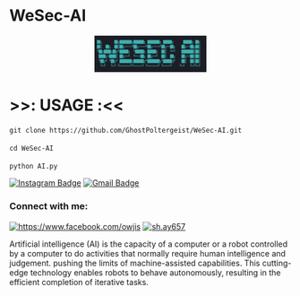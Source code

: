 # WeSec-AI

<p align="center">
  <img src="https://github.com/GhostPoltergeist/WeSec-AI/blob/main/AI.jpg" width="200"/>
</a></p>

# >>: USAGE :<<
```
git clone https://github.com/GhostPoltergeist/WeSec-AI.git

cd WeSec-AI

python AI.py
```

[![Instagram Badge](https://img.shields.io/badge/-sh.ay657-purple?style=flat-square&logo=instagram&logoColor=white&link=https://instagram.com/sh.ay657/)](https://instagram.com/sh.ay657)
[![Gmail Badge](https://img.shields.io/badge/-Edselcabaluna21@gmail.com-c14438?style=flat-square&logo=Gmail&logoColor=white&link=mailto:Edselcabaluna21@gmail.com)](mailto:Edselcabaluna21@gmail.com)

<h3 align="left">Connect with me:</h3>
<p align="left">
<a href="https://fb.com/https://www.facebook.com/owjis" target="blank"><img align="center" src="https://raw.githubusercontent.com/rahuldkjain/github-profile-readme-generator/master/src/images/icons/Social/facebook.svg" alt="https://www.facebook.com/owjis" height="30" width="40" /></a>
<a href="https://instagram.com/sh.ay657" target="blank"><img align="center" src="https://raw.githubusercontent.com/rahuldkjain/github-profile-readme-generator/master/src/images/icons/Social/instagram.svg" alt="sh.ay657" height="30" width="40" /></a>

Artificial intelligence (AI) is the capacity of a computer or a robot controlled by a computer to do activities that normally require human intelligence and judgement. pushing the limits of machine-assisted capabilities. This cutting-edge technology enables robots to behave autonomously, resulting in the efficient completion of iterative tasks.
